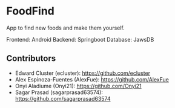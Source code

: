 # FoodFind
App to find new foods and make them yourself. 



Frontend: Android 
Backend: Springboot
Database: JawsDB

## Contributors
- Edward Cluster (ecluster): https://github.com/ecluster
- Alex Espinoza-Fuentes (AlexFue): https://github.com/AlexFue
- Onyi Aladiume (Onyi21): https://github.com/Onyi21
- Sagar Prasad (sagarprasad63574): https://github.com/sagarprasad63574
